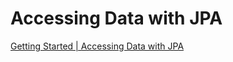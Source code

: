 # Accessing Data with JPA
[Getting Started | Accessing Data with JPA](https://spring.io/guides/gs/accessing-data-jpa/)

